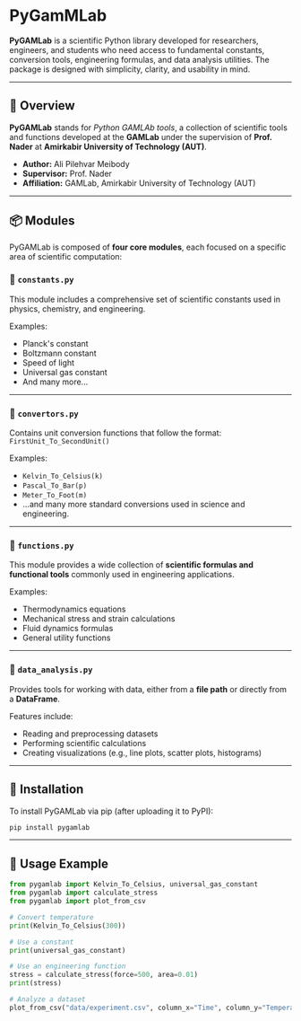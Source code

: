 # PyGamMLab

**PyGAMLab** is a scientific Python library developed for researchers, engineers, and students who need access to fundamental constants, conversion tools, engineering formulas, and data analysis utilities. The package is designed with simplicity, clarity, and usability in mind.

---

## 📌 Overview

**PyGAMLab** stands for *Python GAMLAb tools*, a collection of scientific tools and functions developed at the **GAMLab** under the supervision of **Prof. Nader** at **Amirkabir University of Technology (AUT)**.

- **Author:** Ali Pilehvar Meibody  
- **Supervisor:** Prof. Nader  
- **Affiliation:** GAMLab, Amirkabir University of Technology (AUT)

---

## 📦 Modules

PyGAMLab is composed of **four core modules**, each focused on a specific area of scientific computation:

### 🔹 `constants.py`
This module includes a comprehensive set of scientific constants used in physics, chemistry, and engineering.

Examples:
- Planck's constant
- Boltzmann constant
- Speed of light
- Universal gas constant
- And many more...

---

### 🔹 `convertors.py`
Contains unit conversion functions that follow the format:  
`FirstUnit_To_SecondUnit()`

Examples:
- `Kelvin_To_Celsius(k)`
- `Pascal_To_Bar(p)`
- `Meter_To_Foot(m)`
- ...and many more standard conversions used in science and engineering.

---

### 🔹 `functions.py`
This module provides a wide collection of **scientific formulas and functional tools** commonly used in engineering applications.

Examples:
- Thermodynamics equations
- Mechanical stress and strain calculations
- Fluid dynamics formulas
- General utility functions

---

### 🔹 `data_analysis.py`
Provides tools for working with data, either from a **file path** or directly from a **DataFrame**.

Features include:
- Reading and preprocessing datasets
- Performing scientific calculations
- Creating visualizations (e.g., line plots, scatter plots, histograms)

---

## 🚀 Installation

To install PyGAMLab via pip (after uploading it to PyPI):

```bash
pip install pygamlab
```


---

## 📖 Usage Example

```python
from pygamlab import Kelvin_To_Celsius, universal_gas_constant
from pygamlab import calculate_stress
from pygamlab import plot_from_csv

# Convert temperature
print(Kelvin_To_Celsius(300))

# Use a constant
print(universal_gas_constant)

# Use an engineering function
stress = calculate_stress(force=500, area=0.01)
print(stress)

# Analyze a dataset
plot_from_csv("data/experiment.csv", column_x="Time", column_y="Temperature")
```

